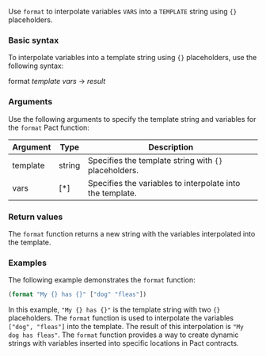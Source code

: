 Use `format` to interpolate variables `VARS` into a `TEMPLATE` string using `{}` placeholders.

### Basic syntax

To interpolate variables into a template string using `{}` placeholders, use the following syntax:

format *template* *vars* -> *result*

### Arguments

Use the following arguments to specify the template string and variables for the `format` Pact function:

| Argument  | Type        | Description                                      |
|-----------|-------------|--------------------------------------------------|
| template  | string      | Specifies the template string with `{}` placeholders. |
| vars      | [*]         | Specifies the variables to interpolate into the template.    |

### Return values

The `format` function returns a new string with the variables interpolated into the template.

### Examples

The following example demonstrates the `format` function:

```lisp
(format "My {} has {}" ["dog" "fleas"])
```

In this example, `"My {} has {}"` is the template string with two `{}` placeholders. The `format` function is used to interpolate the variables `["dog", "fleas"]` into the template. The result of this interpolation is `"My dog has fleas"`. The `format` function provides a way to create dynamic strings with variables inserted into specific locations in Pact contracts.
